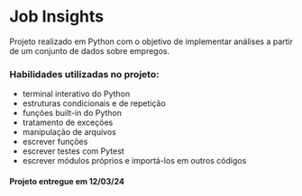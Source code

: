<!-- Olá, Tryber!
Esse é apenas um arquivo inicial para o README do seu projeto.
É essencial que você preencha esse documento por conta própria, ok?
Não deixe de usar nossas dicas de escrita de README de projetos, e deixe sua criatividade brilhar!
:warning: IMPORTANTE: você precisa deixar nítido:
- quais arquivos/pastas foram desenvolvidos por você; 
- quais arquivos/pastas foram desenvolvidos por outra pessoa estudante;
- quais arquivos/pastas foram desenvolvidos pela Trybe.
-->

# Job Insights

Projeto realizado em Python com o objetivo de implementar análises a partir de um conjunto de dados sobre empregos.

### Habilidades utilizadas no projeto:

- terminal interativo do Python
- estruturas condicionais e de repetição
- funções built-in do Python
- tratamento de exceções
- manipulação de arquivos
- escrever funções
- escrever testes com Pytest
- escrever módulos próprios e importá-los em outros códigos

#### Projeto entregue em 12/03/24
